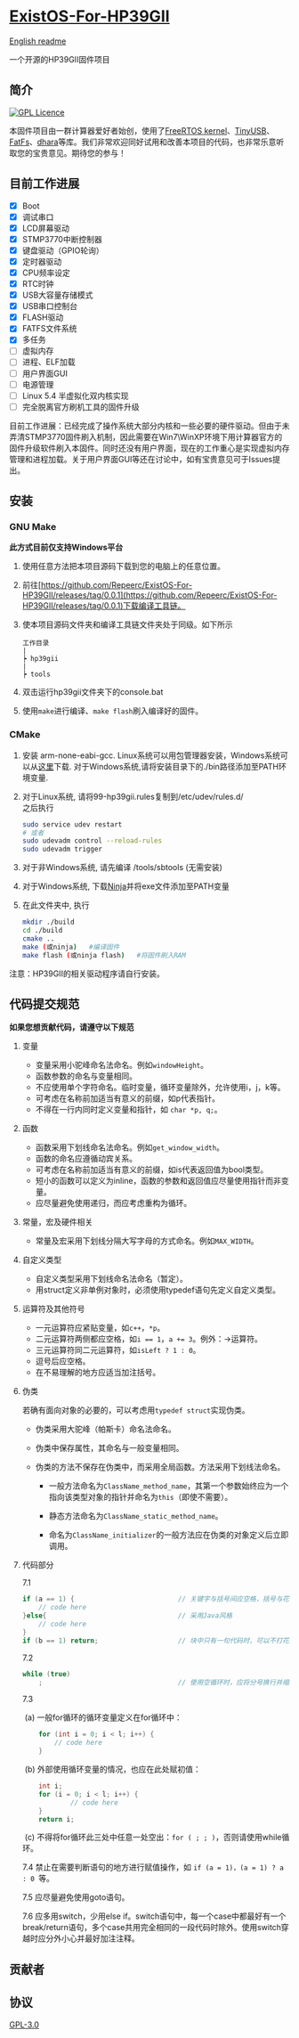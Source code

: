 # [ExistOS-For-HP39GII](https://github.com/Repeerc/LibreCalc-For-HP39GII)

[English readme](./README_en.md)

一个开源的HP39GII固件项目

## 简介

[![GPL Licence](https://badges.frapsoft.com/os/gpl/gpl.png?v=103)](https://opensource.org/licenses/GPL-3.0/)

本固件项目由一群计算器爱好者始创，使用了[FreeRTOS kernel](https://github.com/FreeRTOS/FreeRTOS)、[TinyUSB](https://github.com/hathach/tinyusb)、[FatFs](http://elm-chan.org/fsw/ff/00index_e.html)、[dhara](https://github.com/dlbeer/dhara)等库。我们非常欢迎同好试用和改善本项目的代码，也非常乐意听取您的宝贵意见。期待您的参与！
## 目前工作进展
- [x] Boot
- [x] 调试串口
- [x] LCD屏幕驱动
- [x] STMP3770中断控制器
- [x] 键盘驱动（GPIO轮询）
- [x] 定时器驱动
- [x] CPU频率设定
- [x] RTC时钟
- [x] USB大容量存储模式
- [x] USB串口控制台
- [x] FLASH驱动
- [x] FATFS文件系统
- [x] 多任务
- [ ] 虚拟内存
- [ ] 进程、ELF加载
- [ ] 用户界面GUI
- [ ] 电源管理
- [ ] Linux 5.4 半虚拟化双内核实现
- [ ] 完全脱离官方刷机工具的固件升级

目前工作进展：已经完成了操作系统大部分内核和一些必要的硬件驱动。但由于未弄清STMP3770固件刷入机制，因此需要在Win7\WinXP环境下用计算器官方的固件升级软件刷入本固件。同时还没有用户界面，现在的工作重心是实现虚拟内存管理和进程加载。关于用户界面GUI等还在讨论中，如有宝贵意见可于Issues提出。


## 安装

### GNU Make

**此方式目前仅支持Windows平台**

1. 使用任意方法把本项目源码下载到您的电脑上的任意位置。

2. 前往[https://github.com/Repeerc/ExistOS-For-HP39GII/releases/tag/0.0.1](https://github.com/Repeerc/ExistOS-For-HP39GII/releases/tag/0.0.1)下载编译工具链。

3. 使本项目源码文件夹和编译工具链文件夹处于同级。如下所示

   ```
   工作目录
   |
   ┝ hp39gii 
   |
   ┝ tools
   ```

   

4. 双击运行hp39gii文件夹下的console.bat

5. 使用`make`进行编译、`make flash`刷入编译好的固件。

### CMake

1. 安装 arm-none-eabi-gcc. Linux系统可以用包管理器安装，Windows系统可以从[这里](https://developer.arm.com/tools-and-software/open-source-software/developer-tools/gnu-toolchain/gnu-rm/downloads)下载. 对于Windows系统,请将安装目录下的./bin路径添加至PATH环境变量.

2. 对于Linux系统, 请将99-hp39gii.rules复制到/etc/udev/rules.d/  
    之后执行
    ```bash
    sudo service udev restart
    # 或者
    sudo udevadm control --reload-rules
    sudo udevadm trigger
    ```

3. 对于非Windows系统, 请先编译 /tools/sbtools (无需安装)

4. 对于Windows系统, 下载[Ninja](https://github.com/ninja-build/ninja/releases)并将exe文件添加至PATH变量

5. 在此文件夹中, 执行
    ```bash
    mkdir ./build
    cd ./build
    cmake ..
    make (或ninja)   #编译固件
    make flash (或ninja flash)   #将固件刷入RAM
    ```

注意：HP39GII的相关驱动程序请自行安装。

## 代码提交规范

**如果您想贡献代码，请遵守以下规范**

1. 变量

    * 变量采用小驼峰命名法命名。例如`windowHeight`。
    * 函数参数的命名与变量相同。
    * 不应使用单个字符命名。临时变量，循环变量除外，允许使用i，j，k等。
    * 可考虑在名称前加适当有意义的前缀，如p代表指针。
    * 不得在一行内同时定义变量和指针，如 `char *p, q;`。

2. 函数

    * 函数采用下划线命名法命名。例如`get_window_width`。
    * 函数的命名应遵循动宾关系。
    * 可考虑在名称前加适当有意义的前缀，如is代表返回值为bool类型。
    * 短小的函数可以定义为inline，函数的参数和返回值应尽量使用指针而非变量。
    * 应尽量避免使用递归，而应考虑重构为循环。

3. 常量，宏及硬件相关

    * 常量及宏采用下划线分隔大写字母的方式命名。例如`MAX_WIDTH`。

4. 自定义类型

    * 自定义类型采用下划线命名法命名（暂定）。
    * 用struct定义非单例对象时，必须使用typedef语句先定义自定义类型。

5. 运算符及其他符号

    * 一元运算符应紧贴变量，如`c++`，`*p`。
    * 二元运算符两侧都应空格，如`i == 1`，`a += 3`。例外：->运算符。
    * 三元运算符同二元运算符，如`isLeft ? 1 : 0`。
    * 逗号后应空格。
    * 在不易理解的地方应适当加注括号。

6. 伪类

    若确有面向对象的必要的，可以考虑用`typedef struct`实现伪类。

    * 伪类采用大驼峰（帕斯卡）命名法命名。

    * 伪类中保存属性，其命名与一般变量相同。

    * 伪类的方法不保存在伪类中，而采用全局函数。方法采用下划线法命名。

      * 一般方法命名为`ClassName_method_name`，其第一个参数始终应为一个指向该类型对象的指针并命名为`this`（即使不需要）。

      * 静态方法命名为`ClassName_static_method_name`。
      * 命名为`ClassName_initializer`的一般方法应在伪类的对象定义后立即调用。

7. 代码部分

    7.1

    ```c
    if (a == 1) {                          // 关键字与括号间应空格，括号与花括号间应空格
        // code here
    }else{                                 // 采用Java风格
        // code here
    }
    if (b == 1) return;                    // 块中只有一句代码时，可以不打花括号并不换行，空一格即可
    ```

    7.2

    ```c
    while (true)
        ;                                  // 使用空循环时，应将分号换行并缩进
    ```
    7.3

    ​	(a) 一般for循环的循环变量定义在for循环中：

    ```c
        for (int i = 0; i < l; i++) {
            // code here
        }
    ```

    ​	(b) 外部使用循环变量的情况，也应在此处赋初值：

    ```c
        int i;
        for (i = 0; i < l; i++) {
                // code here
        }
        return i;
    ```

    ​	(c) 不得将for循环此三处中任意一处空出：` for ( ; ; ) `，否则请使用while循环。

    7.4 禁止在需要判断语句的地方进行赋值操作，如 `if (a = 1)，(a = 1) ? a : 0 `等。

    7.5 应尽量避免使用goto语句。

    7.6 应多用switch，少用else if。switch语句中，每一个case中都最好有一个break/return语句，多个case共用完全相同的一段代码时除外。使用switch穿越时应分外小心并最好加注注释。



## 贡献者



## 协议

[GPL-3.0](https://github.com/Repeerc/LibreCalc-For-HP39GII/blob/master/LICENSE)
